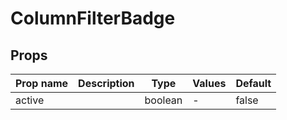 # ColumnFilterBadge

## Props

| Prop name | Description | Type    | Values | Default |
| --------- | ----------- | ------- | ------ | ------- |
| active    |             | boolean | -      | false   |

